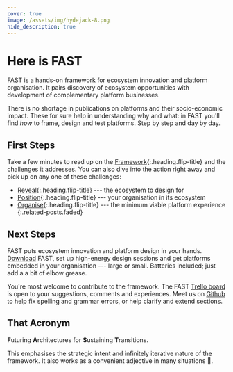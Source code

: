 ```yaml
---
cover: true
image: /assets/img/hydejack-8.png
hide_description: true
---
```


# Here is FAST

FAST is a hands-on framework for ecosystem innovation and platform organisation. 
It pairs discovery of ecosystem opportunities with  development of complementary platform businesses. 

There is no shortage in publications on platforms and their socio-economic impact. 
These for sure help in understanding why and what: 
in FAST you'll find *how* to frame, design and test platforms.
Step by step and day by day.

## First Steps

Take a few minutes to read up on the [Framework]{:.heading.flip-title} and the challenges it addresses. 
You can also dive into the action right away and pick up on any one of these challenges:
 
* [Reveal]{:.heading.flip-title} --- the ecosystem to design for
* [Position]{:.heading.flip-title} --- your organisation in its ecosystem
* [Organise]{:.heading.flip-title} --- the minimum viable platform experience
{:.related-posts.faded}

[framework]: docs/framework.md
[reveal]: https://reveal.futuring-architectures.com/
[position]: https://position.futuring-architectures.com/
[organise]: https://organise.futuring-architectures.com/

## Next Steps

FAST puts ecosystem innovation and platform design in your hands. 
[Download] FAST, set up high-energy design sessions and get platforms embedded in your organisation --- large or small. 
Batteries included; just add a a bit of elbow grease.   

You're most welcome to contribute to the framework. 
The FAST [Trello board] is open to your suggestions, comments and experiences. Meet us on [Github] to help fix spelling and grammar errors, or help clarify and extend sections.

[download]: https://www.f-a.link/
[trello board]: https://f-a.link/trello
[github]: https://github.com/futuring-architectures/


## That Acronym

**F**uturing **A**rchitectures for **S**ustaining **T**ransitions.

This emphasises the strategic intent and infinitely iterative nature of the framework. 
It also works as a convenient adjective in many situations 🤭.